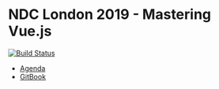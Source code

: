 # NDC London 2019 - Mastering  Vue.js
[![Build Status](https://passos.visualstudio.com/MasteringVueJs/_apis/build/status/MasteringVueJs-London-CI?branchName=master)](https://passos.visualstudio.com/MasteringVueJs/_build/latest?definitionId=11?branchName=master)

* [Agenda](https://ndc-london.com/workshop/mastering-vue-js/)
* [GitBook](https://devworkshops.gitbook.io/masteringvuejs)
